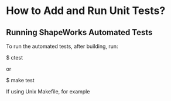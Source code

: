 # How to Add and Run Unit Tests?

## Running ShapeWorks Automated Tests

To run the automated tests, after building, run:

$ ctest

or

$ make test

If using Unix Makefile, for example
